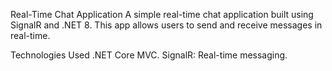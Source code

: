 Real-Time Chat Application
A simple real-time chat application built using SignalR and .NET 8. This app allows users to send and receive messages in real-time.

Technologies Used
.NET Core MVC.
SignalR: Real-time messaging.
